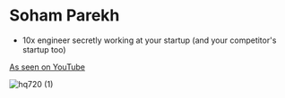 # Soham Parekh

- 10x engineer secretly working at your startup (and your competitor's startup too)

[As seen on YouTube](https://www.youtube.com/watch?v=-_6dHIPVoTM)

![hq720 (1)](https://github.com/user-attachments/assets/be46e2fd-37f0-4ad1-9ba4-ddd5316ee431)

